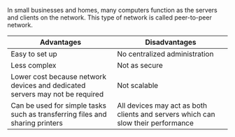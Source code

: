In small businesses and homes, many computers function as the servers and clients on the network. This type of network is called peer-to-peer network.


| Advantages                                                                   | Disadvantages                                                                    |
| ---------------------------------------------------------------------------- | -------------------------------------------------------------------------------- |
| Easy to set up                                                               | No centralized administration                                                    |
| Less complex                                                                 | Not as secure                                                                    |
| Lower cost because network devices and dedicated servers may not be required | Not scalable                                                                     |
| Can be used for simple tasks such as transferring files and sharing printers | All devices may act as both clients and servers which can slow their performance |
